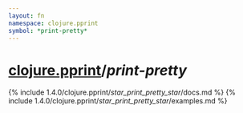 ```yaml
---
layout: fn
namespace: clojure.pprint
symbol: *print-pretty*
---
```


# [clojure.pprint](../)/*print-pretty*

{% include 1.4.0/clojure.pprint/_star_print_pretty_star_/docs.md %}
{% include 1.4.0/clojure.pprint/_star_print_pretty_star_/examples.md %}

